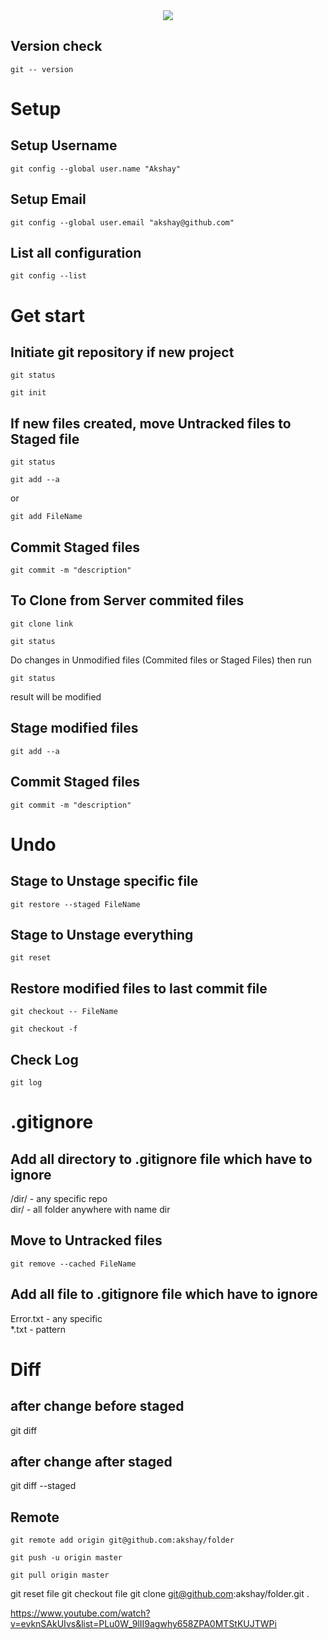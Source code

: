 <div align="center">
  <img src="https://git-scm.com/book/en/v2/images/lifecycle.png">
</div>

## Version check
```
git -- version
```
# Setup
## Setup Username
```
git config --global user.name "Akshay"
```
## Setup Email
```
git config --global user.email "akshay@github.com"
```
## List all configuration
```
git config --list
```

# Get start

## Initiate git repository if new project
```
git status
```
```
git init
```

## If new files created, move Untracked files to Staged file
```
git status
```
```
git add --a
```
or
```
git add FileName
```
## Commit Staged files
```
git commit -m "description"
```
## To Clone from Server commited files
```
git clone link
```
```
git status
```
Do changes in Unmodified files (Commited files or Staged Files) then run
```
git status
```
result will be modified

## Stage modified files 
```
git add --a
```
## Commit Staged files
```
git commit -m "description"
```
# Undo
## Stage to Unstage specific file
```
git restore --staged FileName
```
## Stage to Unstage everything
```
git reset
```
## Restore modified files to last commit file
```
git checkout -- FileName
```
```
git checkout -f
```
## Check Log
```
git log
```
# .gitignore
## Add all directory to .gitignore file which have to ignore
/dir/ - any specific repo\
dir/ - all folder anywhere with name dir
## Move to Untracked files
```
git remove --cached FileName
```
## Add all file to .gitignore file which have to ignore
Error.txt - any specific\
\*.txt - pattern
# Diff
## after change before staged
git diff
## after change after staged
git diff --staged
## Remote
```
git remote add origin git@github.com:akshay/folder
```
```
git push -u origin master
```
```
git pull origin master
```
git reset file
git checkout file 
git clone git@github.com:akshay/folder.git .

https://www.youtube.com/watch?v=evknSAkUIvs&list=PLu0W_9lII9agwhy658ZPA0MTStKUJTWPi
 
